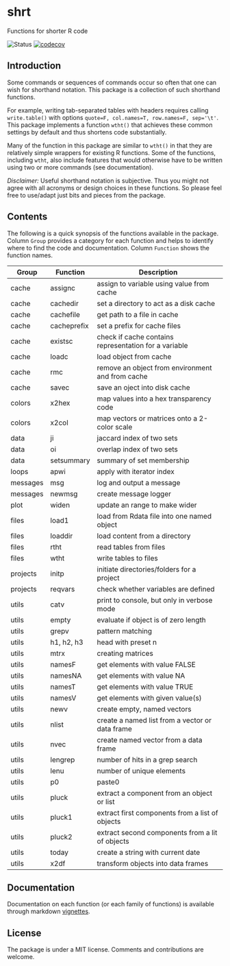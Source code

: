 # shrt
Functions for shorter R code

![Status](https://travis-ci.org/tkonopka/shrt.svg?branch=master)
[![codecov](https://codecov.io/gh/tkonopka/shrt/branch/master/graph/badge.svg)](https://codecov.io/gh/tkonopka/shrt)


## Introduction

Some commands or sequences of commands occur so often that one can wish for
shorthand notation. This package is a collection of such shorthand functions.

For example, writing tab-separated tables with headers requires calling `write.table()` 
with options `quote=F, col.names=T, row.names=F, sep='\t'`. This package 
implements a function `wtht()` that achieves these common settings by default 
and thus shortens code substantially. 

Many of the function in this package are similar to `wtht()` in that they 
are relatively simple wrappers for existing R functions. Some of the functions, 
including `wtht`, also include features that would otherwise have to be written 
using two or more commands (see documentation).

*Disclaimer:* Useful shorthand notation is subjective. Thus you might not 
agree with all acronyms or design choices in these functions. So please 
feel free to use/adapt just bits and pieces from the package.


## Contents

The following is a quick synopsis of the functions available in the package. 
Column `Group` provides a category for each function and helps to identify where 
to find the code and documentation. Column `Function` shows the function names. 

 Group | Function | Description 
 --- | --- | ---
 cache | assignc | assign to variable using value from cache
 cache | cachedir | set a directory to act as a disk cache
 cache | cachefile | get path to a file in cache
 cache | cacheprefix | set a prefix for cache files
 cache | existsc | check if cache contains representation for a variable
 cache | loadc | load object from cache
 cache | rmc | remove an object from environment and from cache
 cache | savec | save an oject into disk cache
 colors | x2hex | map values into a hex transparency code
 colors | x2col | map vectors or matrices onto a 2-color scale
 data | ji | jaccard index of two sets
 data | oi | overlap index of two sets
 data | setsummary | summary of set membership
 loops | apwi | apply with iterator index
 messages | msg | log and output a message 
 messages | newmsg | create message logger
 plot | widen | update an range to make wider
 files | load1 | load from Rdata file into one named object
 files | loaddir | load content from a directory
 files | rtht | read tables from files 
 files | wtht | write tables to files 
 projects | initp | initiate directories/folders for a project
 projects | reqvars | check whether variables are defined
 utils | catv | print to console, but only in verbose mode
 utils | empty | evaluate if object is of zero length
 utils | grepv | pattern matching 
 utils | h1, h2, h3 | head with preset n
 utils | mtrx | creating matrices 
 utils | namesF | get elements with value FALSE
 utils | namesNA | get elements with value NA
 utils | namesT | get elements with value TRUE
 utils | namesV | get elements with given value(s)
 utils | newv | create empty, named vectors
 utils | nlist | create a named list from a vector or data frame
 utils | nvec | create named vector from a data frame
 utils | lengrep | number of hits in a grep search
 utils | lenu | number of unique elements
 utils | p0 | paste0
 utils | pluck | extract a component from an object or list
 utils | pluck1 | extract first components from a list of objects
 utils | pluck2 | extract second components from a lit of objects
 utils | today | create a string with current date
 utils | x2df | transform objects into data frames



## Documentation

Documentation on each function (or each family of functions) is available through 
markdown [vignettes](https://github.com/tkonopka/shrt/tree/master/vignettes).


## License

The package is under a MIT license. Comments and contributions are welcome. 

